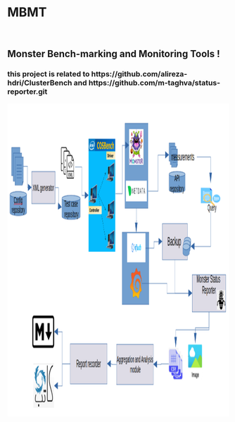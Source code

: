# MBMT
‪<h2>Monster‬‬ ‫‪Bench-marking‬‬ ‫‪and‬‬ ‫‪Monitoring‬‬ ‫‪Tools‬‬ !</h2>

<h3>this project is related to https://github.com/alireza-hdri/ClusterBench and https://github.com/m-taghva/status-reporter.git</h3>

<img src="MBMT.png" width="1450" height="709"/>
